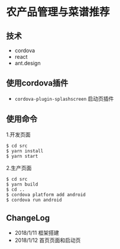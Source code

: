 # 农产品管理与菜谱推荐

## 技术

 - cordova
 - react
 - ant.design

## 使用cordova插件

 - `cordova-plugin-splashscreen` 启动页插件

## 使用命令
1.开发页面
```
$ cd src
$ yarn install
$ yarn start
```
2.生产页面
```
$ cd src
$ yarn build
$ cd ..
$ cordova platform add android
$ cordova run android
```

## ChangeLog

 - 2018/1/11 框架搭建
 - 2018/1/12 首页页面和启动页
